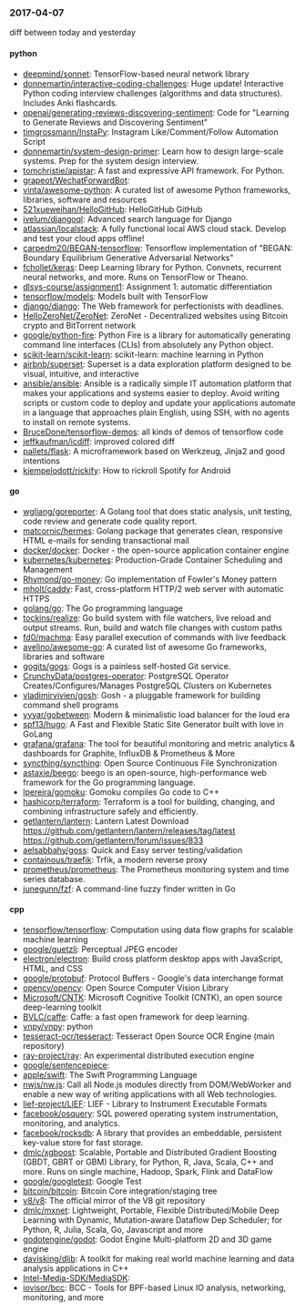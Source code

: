 ### 2017-04-07
diff between today and yesterday

#### python
* [deepmind/sonnet](https://github.com/deepmind/sonnet): TensorFlow-based neural network library
* [donnemartin/interactive-coding-challenges](https://github.com/donnemartin/interactive-coding-challenges): Huge update! Interactive Python coding interview challenges (algorithms and data structures). Includes Anki flashcards.
* [openai/generating-reviews-discovering-sentiment](https://github.com/openai/generating-reviews-discovering-sentiment): Code for "Learning to Generate Reviews and Discovering Sentiment"
* [timgrossmann/InstaPy](https://github.com/timgrossmann/InstaPy):  Instagram Like/Comment/Follow Automation Script
* [donnemartin/system-design-primer](https://github.com/donnemartin/system-design-primer): Learn how to design large-scale systems. Prep for the system design interview.
* [tomchristie/apistar](https://github.com/tomchristie/apistar): A fast and expressive API framework. For Python. 
* [grapeot/WechatForwardBot](https://github.com/grapeot/WechatForwardBot): 
* [vinta/awesome-python](https://github.com/vinta/awesome-python): A curated list of awesome Python frameworks, libraries, software and resources
* [521xueweihan/HelloGitHub](https://github.com/521xueweihan/HelloGitHub): HelloGitHub   GitHub 
* [ivelum/djangoql](https://github.com/ivelum/djangoql): Advanced search language for Django
* [atlassian/localstack](https://github.com/atlassian/localstack): A fully functional local AWS cloud stack. Develop and test your cloud apps offline!
* [carpedm20/BEGAN-tensorflow](https://github.com/carpedm20/BEGAN-tensorflow): Tensorflow implementation of "BEGAN: Boundary Equilibrium Generative Adversarial Networks"
* [fchollet/keras](https://github.com/fchollet/keras): Deep Learning library for Python. Convnets, recurrent neural networks, and more. Runs on TensorFlow or Theano.
* [dlsys-course/assignment1](https://github.com/dlsys-course/assignment1): Assignment 1: automatic differentiation
* [tensorflow/models](https://github.com/tensorflow/models): Models built with TensorFlow
* [django/django](https://github.com/django/django): The Web framework for perfectionists with deadlines.
* [HelloZeroNet/ZeroNet](https://github.com/HelloZeroNet/ZeroNet): ZeroNet - Decentralized websites using Bitcoin crypto and BitTorrent network
* [google/python-fire](https://github.com/google/python-fire): Python Fire is a library for automatically generating command line interfaces (CLIs) from absolutely any Python object.
* [scikit-learn/scikit-learn](https://github.com/scikit-learn/scikit-learn): scikit-learn: machine learning in Python
* [airbnb/superset](https://github.com/airbnb/superset): Superset is a data exploration platform designed to be visual, intuitive, and interactive
* [ansible/ansible](https://github.com/ansible/ansible): Ansible is a radically simple IT automation platform that makes your applications and systems easier to deploy. Avoid writing scripts or custom code to deploy and update your applications automate in a language that approaches plain English, using SSH, with no agents to install on remote systems.
* [BruceDone/tensorflow-demos](https://github.com/BruceDone/tensorflow-demos): all kinds of demos of tensorflow code
* [jeffkaufman/icdiff](https://github.com/jeffkaufman/icdiff): improved colored diff
* [pallets/flask](https://github.com/pallets/flask): A microframework based on Werkzeug, Jinja2 and good intentions
* [kjempelodott/rickify](https://github.com/kjempelodott/rickify): How to rickroll Spotify for Android

#### go
* [wgliang/goreporter](https://github.com/wgliang/goreporter): A Golang tool that does static analysis, unit testing, code review and generate code quality report.
* [matcornic/hermes](https://github.com/matcornic/hermes): Golang package that generates clean, responsive HTML e-mails for sending transactional mail
* [docker/docker](https://github.com/docker/docker): Docker - the open-source application container engine
* [kubernetes/kubernetes](https://github.com/kubernetes/kubernetes): Production-Grade Container Scheduling and Management
* [Rhymond/go-money](https://github.com/Rhymond/go-money): Go implementation of Fowler's Money pattern
* [mholt/caddy](https://github.com/mholt/caddy): Fast, cross-platform HTTP/2 web server with automatic HTTPS
* [golang/go](https://github.com/golang/go): The Go programming language
* [tockins/realize](https://github.com/tockins/realize): Go build system with file watchers, live reload and output streams. Run, build and watch file changes with custom paths
* [fd0/machma](https://github.com/fd0/machma): Easy parallel execution of commands with live feedback
* [avelino/awesome-go](https://github.com/avelino/awesome-go): A curated list of awesome Go frameworks, libraries and software
* [gogits/gogs](https://github.com/gogits/gogs): Gogs is a painless self-hosted Git service.
* [CrunchyData/postgres-operator](https://github.com/CrunchyData/postgres-operator): PostgreSQL Operator Creates/Configures/Manages PostgreSQL Clusters on Kubernetes
* [vladimirvivien/gosh](https://github.com/vladimirvivien/gosh): Gosh - a pluggable framework for building command shell programs
* [yyyar/gobetween](https://github.com/yyyar/gobetween):  Modern & minimalistic load balancer for the loud era
* [spf13/hugo](https://github.com/spf13/hugo): A Fast and Flexible Static Site Generator built with love in GoLang
* [grafana/grafana](https://github.com/grafana/grafana): The tool for beautiful monitoring and metric analytics & dashboards for Graphite, InfluxDB & Prometheus & More
* [syncthing/syncthing](https://github.com/syncthing/syncthing): Open Source Continuous File Synchronization
* [astaxie/beego](https://github.com/astaxie/beego): beego is an open-source, high-performance web framework for the Go programming language.
* [lpereira/gomoku](https://github.com/lpereira/gomoku): Gomoku compiles Go code to C++
* [hashicorp/terraform](https://github.com/hashicorp/terraform): Terraform is a tool for building, changing, and combining infrastructure safely and efficiently.
* [getlantern/lantern](https://github.com/getlantern/lantern): Lantern Latest Download https://github.com/getlantern/lantern/releases/tag/latest  https://github.com/getlantern/forum/issues/833 
* [aelsabbahy/goss](https://github.com/aelsabbahy/goss): Quick and Easy server testing/validation
* [containous/traefik](https://github.com/containous/traefik): Trfik, a modern reverse proxy
* [prometheus/prometheus](https://github.com/prometheus/prometheus): The Prometheus monitoring system and time series database.
* [junegunn/fzf](https://github.com/junegunn/fzf):  A command-line fuzzy finder written in Go

#### cpp
* [tensorflow/tensorflow](https://github.com/tensorflow/tensorflow): Computation using data flow graphs for scalable machine learning
* [google/guetzli](https://github.com/google/guetzli): Perceptual JPEG encoder
* [electron/electron](https://github.com/electron/electron): Build cross platform desktop apps with JavaScript, HTML, and CSS
* [google/protobuf](https://github.com/google/protobuf): Protocol Buffers - Google's data interchange format
* [opencv/opencv](https://github.com/opencv/opencv): Open Source Computer Vision Library
* [Microsoft/CNTK](https://github.com/Microsoft/CNTK): Microsoft Cognitive Toolkit (CNTK), an open source deep-learning toolkit
* [BVLC/caffe](https://github.com/BVLC/caffe): Caffe: a fast open framework for deep learning.
* [vnpy/vnpy](https://github.com/vnpy/vnpy): python
* [tesseract-ocr/tesseract](https://github.com/tesseract-ocr/tesseract): Tesseract Open Source OCR Engine (main repository)
* [ray-project/ray](https://github.com/ray-project/ray): An experimental distributed execution engine
* [google/sentencepiece](https://github.com/google/sentencepiece): 
* [apple/swift](https://github.com/apple/swift): The Swift Programming Language
* [nwjs/nw.js](https://github.com/nwjs/nw.js): Call all Node.js modules directly from DOM/WebWorker and enable a new way of writing applications with all Web technologies.
* [lief-project/LIEF](https://github.com/lief-project/LIEF): LIEF - Library to Instrument Executable Formats
* [facebook/osquery](https://github.com/facebook/osquery): SQL powered operating system instrumentation, monitoring, and analytics.
* [facebook/rocksdb](https://github.com/facebook/rocksdb): A library that provides an embeddable, persistent key-value store for fast storage.
* [dmlc/xgboost](https://github.com/dmlc/xgboost): Scalable, Portable and Distributed Gradient Boosting (GBDT, GBRT or GBM) Library, for Python, R, Java, Scala, C++ and more. Runs on single machine, Hadoop, Spark, Flink and DataFlow
* [google/googletest](https://github.com/google/googletest): Google Test
* [bitcoin/bitcoin](https://github.com/bitcoin/bitcoin): Bitcoin Core integration/staging tree
* [v8/v8](https://github.com/v8/v8): The official mirror of the V8 git repository
* [dmlc/mxnet](https://github.com/dmlc/mxnet): Lightweight, Portable, Flexible Distributed/Mobile Deep Learning with Dynamic, Mutation-aware Dataflow Dep Scheduler; for Python, R, Julia, Scala, Go, Javascript and more
* [godotengine/godot](https://github.com/godotengine/godot): Godot Engine  Multi-platform 2D and 3D game engine
* [davisking/dlib](https://github.com/davisking/dlib): A toolkit for making real world machine learning and data analysis applications in C++
* [Intel-Media-SDK/MediaSDK](https://github.com/Intel-Media-SDK/MediaSDK): 
* [iovisor/bcc](https://github.com/iovisor/bcc): BCC - Tools for BPF-based Linux IO analysis, networking, monitoring, and more
